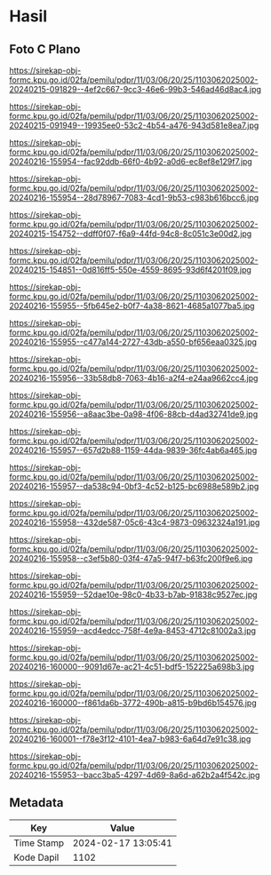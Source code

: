# Hasil

## Foto C Plano

https://sirekap-obj-formc.kpu.go.id/02fa/pemilu/pdpr/11/03/06/20/25/1103062025002-20240215-091829--4ef2c667-9cc3-46e6-99b3-546ad46d8ac4.jpg

https://sirekap-obj-formc.kpu.go.id/02fa/pemilu/pdpr/11/03/06/20/25/1103062025002-20240215-091949--19935ee0-53c2-4b54-a476-943d581e8ea7.jpg

https://sirekap-obj-formc.kpu.go.id/02fa/pemilu/pdpr/11/03/06/20/25/1103062025002-20240216-155954--fac92ddb-66f0-4b92-a0d6-ec8ef8e129f7.jpg

https://sirekap-obj-formc.kpu.go.id/02fa/pemilu/pdpr/11/03/06/20/25/1103062025002-20240216-155954--28d78967-7083-4cd1-9b53-c983b616bcc6.jpg

https://sirekap-obj-formc.kpu.go.id/02fa/pemilu/pdpr/11/03/06/20/25/1103062025002-20240215-154752--ddff0f07-f6a9-44fd-94c8-8c051c3e00d2.jpg

https://sirekap-obj-formc.kpu.go.id/02fa/pemilu/pdpr/11/03/06/20/25/1103062025002-20240215-154851--0d816ff5-550e-4559-8695-93d6f4201f09.jpg

https://sirekap-obj-formc.kpu.go.id/02fa/pemilu/pdpr/11/03/06/20/25/1103062025002-20240216-155955--5fb645e2-b0f7-4a38-8621-4685a1077ba5.jpg

https://sirekap-obj-formc.kpu.go.id/02fa/pemilu/pdpr/11/03/06/20/25/1103062025002-20240216-155955--c477a144-2727-43db-a550-bf656eaa0325.jpg

https://sirekap-obj-formc.kpu.go.id/02fa/pemilu/pdpr/11/03/06/20/25/1103062025002-20240216-155956--33b58db8-7063-4b16-a2f4-e24aa9662cc4.jpg

https://sirekap-obj-formc.kpu.go.id/02fa/pemilu/pdpr/11/03/06/20/25/1103062025002-20240216-155956--a8aac3be-0a98-4f06-88cb-d4ad32741de9.jpg

https://sirekap-obj-formc.kpu.go.id/02fa/pemilu/pdpr/11/03/06/20/25/1103062025002-20240216-155957--657d2b88-1159-44da-9839-36fc4ab6a465.jpg

https://sirekap-obj-formc.kpu.go.id/02fa/pemilu/pdpr/11/03/06/20/25/1103062025002-20240216-155957--da538c94-0bf3-4c52-b125-bc6988e589b2.jpg

https://sirekap-obj-formc.kpu.go.id/02fa/pemilu/pdpr/11/03/06/20/25/1103062025002-20240216-155958--432de587-05c6-43c4-9873-09632324a191.jpg

https://sirekap-obj-formc.kpu.go.id/02fa/pemilu/pdpr/11/03/06/20/25/1103062025002-20240216-155958--c3ef5b80-03f4-47a5-94f7-b63fc200f9e6.jpg

https://sirekap-obj-formc.kpu.go.id/02fa/pemilu/pdpr/11/03/06/20/25/1103062025002-20240216-155959--52dae10e-98c0-4b33-b7ab-91838c9527ec.jpg

https://sirekap-obj-formc.kpu.go.id/02fa/pemilu/pdpr/11/03/06/20/25/1103062025002-20240216-155959--acd4edcc-758f-4e9a-8453-4712c81002a3.jpg

https://sirekap-obj-formc.kpu.go.id/02fa/pemilu/pdpr/11/03/06/20/25/1103062025002-20240216-160000--9091d67e-ac21-4c51-bdf5-152225a698b3.jpg

https://sirekap-obj-formc.kpu.go.id/02fa/pemilu/pdpr/11/03/06/20/25/1103062025002-20240216-160000--f861da6b-3772-490b-a815-b9bd6b154576.jpg

https://sirekap-obj-formc.kpu.go.id/02fa/pemilu/pdpr/11/03/06/20/25/1103062025002-20240216-160001--f78e3f12-4101-4ea7-b983-6a64d7e91c38.jpg

https://sirekap-obj-formc.kpu.go.id/02fa/pemilu/pdpr/11/03/06/20/25/1103062025002-20240216-155953--bacc3ba5-4297-4d69-8a6d-a62b2a4f542c.jpg


## Metadata

| Key        | Value               |
| ---------- | ------------------- |
| Time Stamp | 2024-02-17 13:05:41 |
| Kode Dapil | 1102                |



